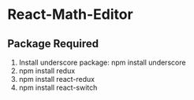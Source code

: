 # React-Math-Editor

## Package Required
1. Install underscore package: npm install underscore
2. npm install redux
3. npm install react-redux
4. npm install react-switch
